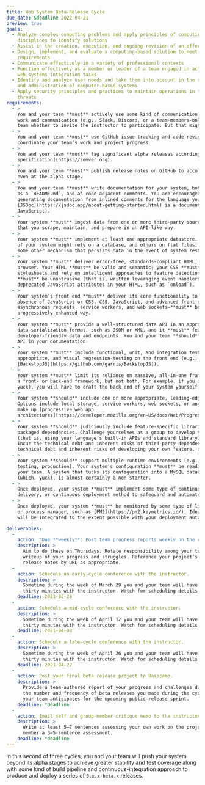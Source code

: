 ```yaml
---
title: Web System Beta-Release Cycle
due_date: &deadline 2022-04-21
preview: true
goals:
  - Analyze complex computing problems and apply principles of computing and other relevant
    disciplines to identify solutions
  - Assist in the creation, execution, and ongoing revision of an effective project plan
  - Design, implement, and evaluate a computing-based solution to meet a given set of computing
    requirements
  - Communicate effectively in a variety of professional contexts
  - Function effectively as a member or leader of a team engaged in activities appropriate to
    web-systems integration tasks
  - Identify and analyze user needs and take them into account in the selection, creation, evaluation
    and administration of computer-based systems
  - Apply security principles and practices to maintain operations in the presence of risks and
    threats
requirements:
  - >
    You and your team **must** actively use some kind of communication hub for coordinating team
    work and communication (e.g., Slack, Discord, or a team-members-only Basecamp). It is up to your
    team whether to invite the instructor to participate. But that might be a good idea.
  - >
    You and your team **must** use GitHub issue-tracking and code-reviews via pull requests to
    coordinate your team’s work and project progress.
  - >
    You and your team **must** tag significant alpha releases according to the [Semantic Versioning
    specification](https://semver.org).
  - >
    You and your team **must** publish release notes on GitHub to accompany all tagged releases,
    even at the alpha stage.
  - >
    You and your team **must** write documentation for your system, both as a standalone file, such
    as a `README.md`, and as code-adjacent comments. You are encouraged to explore your options for
    generating documentation from inlined comments for the language you’re  using (for example,
    [JSDoc](https://jsdoc.app/about-getting-started.html) is a documentation generator for
    JavaScript).
  - >
    Your system **must** ingest data from one or more third-party sources: either a data API or data
    that you scrape, maintain, and prepare in an API-like way.
  - >
    Your system **must** implement at least one appropriate datastore. It’s possible that some parts
    of your system might rely on a database, and others on flat files, a hashed document store, or
    some other mechanism that persists data in the event of system restarts or crashes.
  - >
    Your system **must** deliver error-free, standards-compliant HTML, CSS, and JavaScript to the
    browser. Your HTML **must** be valid and semantic; your CSS **must** be written in standalone
    stylesheets and rely on intelligent approaches to feature detection; and your JavaScript
    **must** be unobtrusive (that is, written leveraging event handlers and wholly avoiding
    deprecated JavaScript attributes in your HTML, such as `onload`).
  - >
    Your system’s front end **must** deliver its core functionality to the browser even in the
    absence of JavaScript or CSS. CSS, JavaScript, and advanced front-end techniques—such as
    asynchronous requests, service workers, and web sockets—**must** be implemented in a
    progressively enhanced way.
  - >
    Your system **must** provide a well-structured data API in an appropriate, error-free
    data-serialization format, such as JSON or XML, and it **must** feature sensible,
    developer-friendly data and endpoints. You and your team **should** include coverage of your
    API in your documentation.
  - >
    Your system **must** include functional, unit, and integration tests on the back end, as
    appropriate, and visual regression-testing on the front end (e.g.,
    [BackstopJS](https://github.com/garris/BackstopJS)).
  - >
    Your system **must** limit its reliance on massive, all-in-one frameworks. You may choose either
    a front- or back-end framework, but not both. For example, if you opt to use Bootstrap (which,
    yuck), you will have to craft the back end of your system yourself. Choose wisely.
  - >
    Your system **should** include one or more appropriate, leading-edge front-end development APIs.
    Options include local storage, service workers, web sockets, or any combination of elements that
    make up [progressive web app
    architectures](https://developer.mozilla.org/en-US/docs/Web/Progressive_web_apps/App_structure).
  - >
    Your system **should** judiciously include feature-specific libraries, modules, or other
    packaged dependencies. Challenge yourselves as a group to develop the feature from scratch first
    (that is, using your language's built-in APIs and standard library), and decide later whether to
    incur the technical debt and inherent risks of third-party dependencies. Consider also the
    technical debt and inherent risks of developing your own feature, of course.
  - >
    Your system **should** support multiple runtime environments (e.g., development, staging,
    testing, production). Your system’s configuration **must** be readily shareable among members of
    your team. A system that tucks its configuration into a MySQL database, as WordPress does
    (which, yuck), is almost certainly a non-starter.
  - >
    Once deployed, your system **must** implement some type of continuous integration, continuous
    delivery, or continuous deployment method to safeguard and automate your deployment.
  - >
    Once deployed, your system **must** be monitored by some type of lightweight monitoring software
    or process manager, such as [PM2](https://pm2.keymetrics.io/). Ideally, monitoring
    will be integrated to the extent possible with your deployment automation.

deliverables:
  -
    action: "Due **weekly**: Post team progress reports weekly on the class Basecamp."
    description: >
      Aim to do these on Thursdays. Rotate responsibility among your team members for the weekly
      writeup of your progress and struggles. Reference your project’s repositories, commits, and
      release notes by URL as appropriate.
  -
    action: Schedule an early-cycle conference with the instructor.
    description: >
      Sometime during the week of March 29 you and your team will have a virtual chat of about
      thirty minutes with the instructor. Watch for scheduling details on Basecamp.
    deadline: 2021-03-28
  -
    action: Schedule a mid-cycle conference with the instructor.
    description: >
      Sometime during the week of April 12 you and your team will have a virtual chat of about
      thirty minutes with the instructor. Watch for scheduling details on Basecamp.
    deadline: 2021-04-08
  -
    action: Schedule a late-cycle conference with the instructor.
    description: >
      Sometime during the week of April 26 you and your team will have a virtual chat of about
      thirty minutes with the instructor. Watch for scheduling details on Basecamp.
    deadline: 2021-04-22
  -
    action: Post your final beta release project to Basecamp.
    description: >
      Provide a team-authored report of your progress and challenges during the beta cycle. Note
      the number and frequency of beta releases you made during the cycle, and preview the work
      your team anticipates for the upcoming public-release sprint.
    deadline: *deadline
  -
    action: Email self and group-member critique memo to the instructor.
    description: >
      Write at least 5–7 sentences assessing your own work on the project so far, and for each group
      member a 3–5-sentence assessment.
    deadline: *deadline
---
```


In this second of three cycles, you and your team will push your system beyond its alpha stages to
achieve greater stability and test coverage along with some kind of build pipeline and
continuous-integration approach to produce and deploy a series of `0.x.x-beta.x` releases.

<!--

Plan to include unit, functional, and integration test coverage as early in your process as
possible. In fact, aim for 100% test coverage of your existing, alpha code before you move on to any
other plans for your beta iterations.

Note that the requirements listed with this project are the overall system requirements for the
final version to be delivered on Thursday, May 13. By the end of the beta cycle, you should have met
all of these requirements. Be sure to take stock of them early in this cycle, and contact the
instructor immediately if you’re concerned about any of them.

-->
